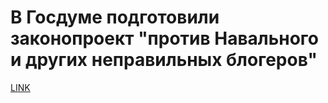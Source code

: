 # В Госдуме подготовили законопроект "против Навального и других неправильных блогеров"



[LINK](https://varlamov.ru/2463040.html)
